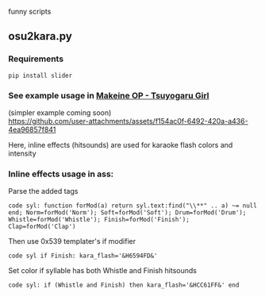 funny scripts

## osu2kara.py
### Requirements
```
pip install slider
```
### See example usage in [Makeine OP - Tsuyogaru Girl](https://github.com/abrokecube/subtitles/tree/main/Makeine%20OP%20-%20Tsuyogaru%20Girl)
(simpler example coming soon)   
https://github.com/user-attachments/assets/f154ac0f-6492-420a-a436-4ea96857f841

Here, inline effects (hitsounds) are used for karaoke flash colors and intensity
### Inline effects usage in ass:
Parse the added tags
```
code syl: function forMod(a) return syl.text:find("\\**" .. a) ~= null end; Norm=forMod('Norm'); Soft=forMod('Soft'); Drum=forMod('Drum'); Whistle=forMod('Whistle'); Finish=forMod('Finish'); Clap=forMod('Clap')
```
Then use 0x539 templater's if modifier
```
code syl if Finish: kara_flash='&H6594FD&'
```
Set color if syllable has both Whistle and Finish hitsounds
```
code syl: if (Whistle and Finish) then kara_flash='&HCC61FF&' end
```